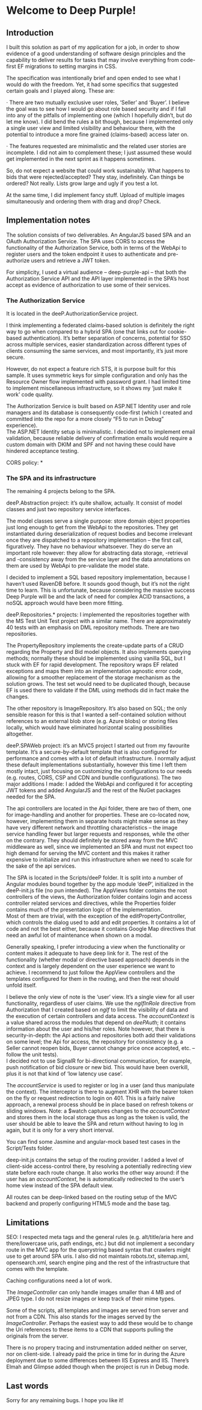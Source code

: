 <h1>
    Welcome to Deep Purple!
</h1>
<h2>
    Introduction
</h2>
<p>
    I built this solution as part of my application for a job, in order to show evidence of a good understanding of software design principles and the
    capability to deliver results for tasks that may involve everything from code-first EF migrations to setting margins in CSS.
</p>
<p>
    The specification was intentionally brief and open ended to see what I would do with the freedom. Yet, it had some specifics that suggested certain goals
    and I played along. These are:
</p>
<p>
    · There are two mutually exclusive user roles, ‘Seller’ and ‘Buyer’. I believe the goal was to see how I would go about role based security and if I fall
    into any of the pitfalls of implementing one (which I hopefully didn’t, but do let me know). I did bend the rules a bit though, because I implemented only
    a single user view and limited visibility and behaviour there, with the potential to introduce a more fine grained (claims-based) access later on.
</p>
<p>
    · The features requested are minimalistic and the related user stories are incomplete. I did not aim to complement these; I just assumed these would get
    implemented in the next sprint as it happens sometimes.
</p>
<p>
    So, do not expect a website that could work sustainably. What happens to bids that were rejected/accepted? They stay, indefinitely. Can things be ordered?
    Not really. Lists grow large and ugly if you test a lot.
</p>
<p>
    At the same time, I did implement fancy stuff. Upload of multiple images simultaneously and ordering them with drag and drop? Check.
</p>
<h2>
    Implementation notes
</h2>
<p>
    The solution consists of two deliverables. An AngularJS based SPA and an OAuth Authorization Service. The SPA uses CORS to access the functionality of the
    Authorization Service, both in terms of the WebApi to register users and the token endpoint it uses to authenticate and pre-authorize users and retrieve a
    JWT token.
</p>
<p>
    For simplicity, I used a virtual audience – deep-purple-api – that both the Authorization Service API and the API layer implemented in the SPA’s host
    accept as evidence of authorization to use some of their services.
</p>
<h3>
    The Authorization Service
</h3>
<p>
    It is located in the deeP.AuthorizationService project.
</p>
<p>
    I think implementing a federated claims-based solution is definitely the right way to go when compared to a hybrid SPA (one that links out for cookie-based
    authentication). It’s better separation of concerns, potential for SSO across multiple services, easier standardization across different types of clients
    consuming the same services, and most importantly, it’s just more secure.
</p>
<p>
    However, do not expect a feature rich STS, it is purpose built for this sample. It uses symmetric keys for simple configuration and only has the Resource
    Owner flow implemented with password grant. I had limited time to implement miscellaneous infrastructure, so it shows my ‘just make it work’ code quality.
</p>
<p>
    The Authorization Service is built based on ASP.NET Identity user and role managers and its database is consequently code-first (which I created and
    committed into the repo for a more closely “F5 to run in Debug” experience).
    <br/>
    The ASP.NET Identity setup is minimalistic. I decided not to implement email validation, because reliable delivery of confirmation emails would require a
    custom domain with DKIM and SPF and not having these could have hindered acceptance testing.
</p>
<p>
    CORS policy: *
</p>
<h3>
    The SPA and its infrastructure
</h3>
<p>
    The remaining 4 projects belong to the SPA.
</p>
<p>
    deeP.Abstraction project: it’s quite shallow, actually. It consist of model classes and just two repository service interfaces.
</p>
<p>
    The model classes serve a single purpose: store domain object properties just long enough to get from the WebApi to the repositories. They get instantiated
    during deserialization of request bodies and become irrelevant once they are dispatched to a repository implementation – the first call, figuratively. They
    have no behaviour whatsoever. They do serve an important role however: they allow for abstracting data storage, -retrieval and -consistency away from the
    service layer and the data annotations on them are used by WebApi to pre-validate the model state.
</p>
<p>
    I decided to implement a SQL based repository implementation, because I haven’t used RavenDB before. It sounds good though, but it’s not the right time to
    learn. This is unfortunate, because considering the massive success Deep Purple will be and the lack of need for complex ACID transactions, a noSQL
    approach would have been more fitting.
</p>
<p>
    deeP.Repositories.* projects: I implemented the repositories together with the MS Test Unit Test project with a similar name. There are approximately 40
    tests with an emphasis on DML repository methods. There are two repositories.
</p>
<p>
    The PropertyRepository implements the create-update parts of a CRUD regarding the Property and Bid model objects. It also implements querying methods;
    normally these should be implemented using vanilla SQL, but I stuck with EF for rapid development. The repository wraps EF related exceptions and maps them
    into an implementation agnostic error code, allowing for a smoother replacement of the storage mechanism as the solution grows. The test set would need to
    be duplicated though, because EF is used there to validate if the DML using methods did in fact make the changes.
</p>
<p>
    The other repository is ImageRepository. It’s also based on SQL; the only sensible reason for this is that I wanted a self-contained solution without
    references to an external blob store (e.g. Azure blobs) or storing files locally, which would have eliminated horizontal scaling possibilities altogether.
</p>
<p>
    deeP.SPAWeb project: it’s an MVC5 project I started out from my favourite template. It’s a secure-by-default template that is also configured for
    performance and comes with a lot of default infrastructure. I normally adjust these default implementations substantially, however this time I left them
    mostly intact, just focusing on customizing the configurations to our needs (e.g. routes, CORS, CSP and CDN and bundle configurations). The two major
    additions I made: I added the WebApi and configured it for accepting JWT tokens and added AngularJS and the rest of the NuGet packages needed for the SPA.
</p>
<p>
    The api controllers are located in the Api folder, there are two of them, one for image-handling and another for properties. These are co-located now,
    however, implementing them in separate hosts might make sense as they have very different network and throttling characteristics – the image service
    handling fewer but larger requests and responses, while the other on the contrary. They should definitely be stored away from the MVC middleware as well,
    since we implemented an SPA and must not expect too high demand for serving the MVC content and this makes it rather expensive to initialize and run this
    infrastructure when we need to scale for the sake of the api services.
</p>
<p>
    The SPA is located in the Scripts/deeP folder. It is split into a number of Angular modules bound together by the app module ‘deeP’, initialized in the
    deeP-init.js file (no pun intended). The AppViews folder contains the root controllers of the views, the Authorization folder contains login and access
    controller related services and directives, while the Properties folder contains much of the presentation logic of the implementation.
    <br/>
    Most of them are trivial, with the exception of the editPropertyController, which controls the dialog used to add and edit properties. It contains a lot of
    code and not the best either, because it contains Google Map directives that need an awful lot of maintenance when shown on a modal.
</p>
<p>
    Generally speaking, I prefer introducing a view when the functionality or content makes it adequate to have deep link for it. The rest of the functionality
    (whether modal or directive based approach) depends in the context and is largely dependent on the user experience we want to achieve. I recommend to just
    follow the AppView controllers and the templates configured for them in the routing, and then the rest should unfold itself.
</p>
<p>
I believe the only view of note is the ‘user’ view. It’s a single view for all user functionality, regardless of user claims. We use the    <em>ngIfInRole</em> directive from Authorization that I created based on <em>ngIf</em> to limit the visibility of data and the execution of certain
    controllers and data access. The <em>accountContext</em> is a value shared across the modules that depend on <em>deePAuth</em>; it contains information
    about the user and his/her roles. Note however, that there is security-in-depth: the Api actions and repositories both add their validations on some level;
    the Api for access, the repository for consistency (e.g. a Seller cannot reopen bids, Buyer cannot change price once accepted, etc. – follow the unit
    tests).
    <br/>
    I decided not to use SignalR for bi-directional communication, for example, push notification of bid closure or new bid. This would have been overkill,
    plus it is not that kind of ‘low latency use case’.
</p>
<p>
    The <em>accountService</em> is used to register or log in a user (and thus manipulate the context). The interceptor is there to augment XHR with the bearer
    token on the fly or request redirection to login on 401. This is a fairly naïve approach, a renewal process should be in place based on refresh tokens or
    sliding windows. Note: a $watch captures changes to the <em>accountContext</em> and stores them in the local storage thus as long as the token is valid,
    the user should be able to leave the SPA and return without having to log in again, but it is only for a very short interval.
</p>
<p>
    You can find some Jasmine and angular-mock based test cases in the Script/Tests folder.
</p>
<p>
    deep-init.js contains the setup of the routing provider. I added a level of client-side access-control there, by resolving a potentially redirecting view
    state before each route change. It also works the other way around: if the user has an <em>accountContext</em>, he is automatically redirected to the
    user’s home view instead of the SPA default view.
</p>
<p>
    All routes can be deep-linked based on the routing setup of the MVC backend and properly configuring HTML5 mode and the base tag.
</p>
<h2>
    Limitations
</h2>
<p>
    SEO: I respected meta tags and the general rules (e.g. alt/title/aria here and there/lowercase uris, path endings, etc.) but did not implement a secondary
    route in the MVC app for the querystring based syntax that crawlers might use to get around SPA uris. I also did not maintain robots.txt, sitemap.xml,
    opensearch.xml, search engine ping and the rest of the infrastructure that comes with the template.
</p>
<p>
    Caching configurations need a lot of work.
</p>
<p>
    The <em>ImageController</em> can only handle images smaller than 4 MB and of JPEG type. I do not resize images or keep track of their mime types.
</p>
<p>
Some of the scripts, all templates and images are served from server and not from a CDN. This also stands for the images served by the    <em>ImageController</em>. Perhaps the easiest way to add these would be to change the Uri references to these items to a CDN that supports pulling the
    originals from the server.
</p>
<p>
    There is no propery tracing and instrumentation added neither on server, nor on client-side. I already paid the price in time for in during the Azure
    deployment due to some differences between IIS Express and IIS. There’s Elmah and Glimpse added though when the project is run in Debug mode.
</p>
<h2>
    Last words
</h2>
<p>
    Sorry for any remaining bugs. I hope you like it!
</p>
